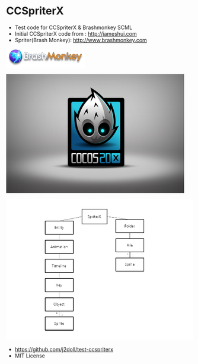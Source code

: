# CCSpriterX
  - Test code for CCSpriterX & Brashmonkey SCML
 - Initial CCSpriterX code from : http://jameshui.com
 - Spriter(Brash Monkey): http://www.brashmonkey.com
 
![](/markdown.data/bm-logo.png)

![](/markdown.data/HelloWorld.png)

![](/markdown.data/001.png)

- https://github.com/j2doll/test-ccspriterx
- MIT License
